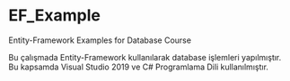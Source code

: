 # EF_Example
Entity-Framework Examples for Database Course

Bu çalışmada Entity-Framework kullanılarak database işlemleri yapılmıştır. Bu kapsamda Visual Studio 2019 ve C# Programlama Dili kullanılmıştır.
